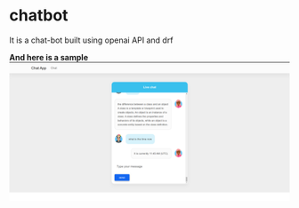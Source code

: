 # chatbot
It is a chat-bot built using openai API and drf

**And here is a sample** 
![](Screenshot%20.png) 
